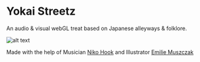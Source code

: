 # Yokai Streetz
An audio & visual webGL treat based on Japanese alleyways & folklore.

![alt text](https://github.com/wagybwoi/Yokai-Streetz/blob/master/yokai.gif "YOKAI STREETZ")

Made with the help of Musician [Niko Hook](https://www.instagram.com/nikohookmusic/?hl=en) and Illustrator [Emilie Muszczak](https://www.instagram.com/emim.k/?hl=en)

